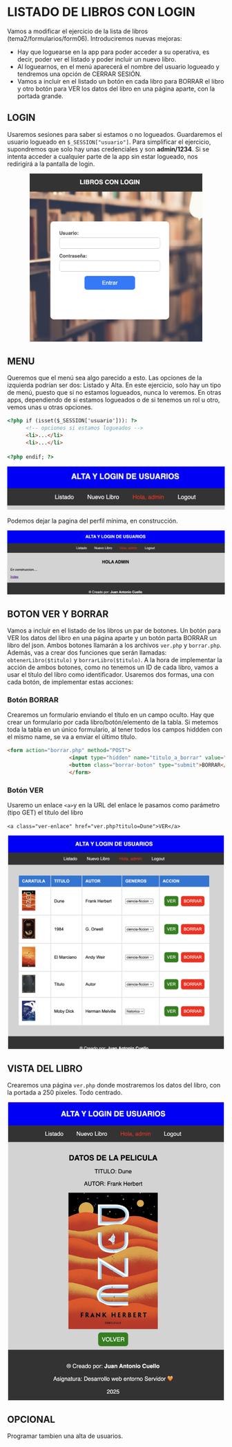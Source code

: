 # LISTADO DE LIBROS CON LOGIN  

Vamos a modificar el ejercicio de la lista de libros (tema2/formularios/form06). Introduciremos nuevas mejoras:
- Hay que loguearse en la app para poder acceder a su operativa, es decir, poder ver el listado y poder incluir un nuevo libro. 
- Al loguearnos, en el menú aparecerá el nombre del usuario logueado y tendremos una opción de CERRAR SESIÓN.
- Vamos a incluir en el listado un botón en cada libro para BORRAR el libro y otro botón para VER los datos del libro en una página aparte, con la portada grande. 


## LOGIN
Usaremos sesiones para saber si estamos o no logueados. Guardaremos el usuario logueado en `$_SESSION["usuario"]`. Para simplificar el ejercicio, supondremos que solo hay unas credenciales y son **admin/1234**. Si se intenta acceder a cualquier parte de la app sin estar logueado, nos redirigirá a la pantalla de login.

<div style="text-align:center"><img src="./imagenes/login.png" width="400px"></div>


## MENU
Queremos que el menú sea algo parecido a esto. Las opciones de la izquierda podrían ser dos: Listado y Alta. En este ejercicio, solo hay un tipo de menú, puesto que si no estamos logueados, nunca lo veremos. En otras apps, dependiendo de si estamos logueados o de si tenemos un rol u otro, vemos unas u otras opciones. 

```html
<?php if (isset($_SESSION['usuario'])): ?>
      <!-- opciones si estamos logueados --> 
      <li>...</li>
      <li>...</li>
    
<?php endif; ?>
```

![menu_con_login](./imagenes/menu.png)

Podemos dejar la pagina del perfil mínima, en construcción.

![menu_con_login](./imagenes/perfil.png)



## BOTON VER Y BORRAR
Vamos a incluir en el listado de los libros un par de botones. Un botón para VER los datos del libro en una página aparte y un botón parta BORRAR un libro del json. Ambos botones llamarán a los archivos `ver.php` y `borrar.php`. Además, vas a crear dos funciones que serán llamadas: `obtenerLibro($titulo)` y `borrarLibro($titulo)`. A la hora de implementar la acción de ambos botones, como no tenemos un ID de cada libro, vamos a usar el título del libro como identificador. Usaremos dos formas, una con cada botón, de implementar estas acciones:

### Botón BORRAR
Crearemos un formulario enviando el título en un campo oculto. Hay que crear un formulario por cada libro/botón/elemento de la tabla. Si metemos toda la tabla en un único formulario, al tener todos los campos hiddden con el mismo name, se va a enviar el último título. 

```html
<form action="borrar.php" method="POST">
                    <input type="hidden" name="titulo_a_borrar" value="Dune"> 
                    <button class="borrar-boton" type="submit">BORRAR</button>
                    </form> 
```


### Botón VER
Usaremo un enlace `<a>`y en la URL del enlace le pasamos como parámetro (tipo GET) el título del libro 

`<a class="ver-enlace" href="ver.php?titulo=Dune">VER</a>`


<div style="text-align:center"><img src="./imagenes/listado.png" width="500px"></div>




## VISTA DEL LIBRO
Crearemos una página `ver.php` donde mostraremos los datos del libro, con la portada a 250 pixeles. Todo centrado.


<div style="text-align:center"><img src="./imagenes/ver.png" width="500px"></div>

## OPCIONAL
Programar tambien una alta de usuarios. 



